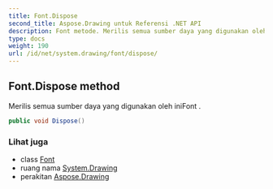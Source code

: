 ```yaml
---
title: Font.Dispose
second_title: Aspose.Drawing untuk Referensi .NET API
description: Font metode. Merilis semua sumber daya yang digunakan oleh iniFont .
type: docs
weight: 190
url: /id/net/system.drawing/font/dispose/
---
```

## Font.Dispose method

Merilis semua sumber daya yang digunakan oleh iniFont .

```csharp
public void Dispose()
```

### Lihat juga

* class [Font](../)
* ruang nama [System.Drawing](../../font/)
* perakitan [Aspose.Drawing](../../../)


